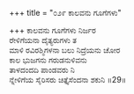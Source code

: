 +++
title = "೦೨೯ ಕಾಲವನು ಗೂಗೆಗಳು"

+++
ಕಾಲವನು ಗೂಗೆಗಳು ನಿರ್ಜರ  
ರೇಳಿಗೆಯನಾ ದೈತ್ಯರುಗಳು ತ  
ಮಾಳಿ ರವಿರಶ್ಮಿಗಳನಾ ಬಲು ನಿದ್ರೆಯನು ಚೋರ   
ಕಾಲ ಭುಜಗನು ಗರುಡನುಳಿವನು   
ತಾಳದಂದದಿ ಪಾಂಡವರು ನಿ  
ನ್ನೇಳಿಗೆಯ ಸೈರಿಸರು ಚಿತ್ತೈಸೆಂದನಾ ಶಕುನಿ    ॥29॥